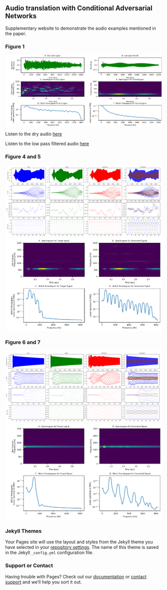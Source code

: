## Audio translation with Conditional Adversarial Networks
Supplementary website to demonstrate the audio examples mentioned in the paper.

### Figure 1
![Figure 1](https://github.com/AhmadMoussa/cGAN-audio-translation/blob/master/Plots.png)

Listen to the dry audio [here](https://github.com/AhmadMoussa/cGAN-audio-translation/blob/master/Synth%20Stab.wav)

Listen to the low pass filtered audio [here](https://github.com/AhmadMoussa/cGAN-audio-translation/blob/master/Synth%20Stab.wav)

### Figure 4 and 5
![Figure 4](https://github.com/AhmadMoussa/cGAN-audio-translation/blob/master/reed_acoustic_037-073-075.png)
![Figure 5](https://github.com/AhmadMoussa/cGAN-audio-translation/blob/master/Spectroreed.png)
### Figure 6 and 7
![Figure 6](https://github.com/AhmadMoussa/cGAN-audio-translation/blob/master/guitar_acoustic_010-086-075.png)
![Figure 7](https://github.com/AhmadMoussa/cGAN-audio-translation/blob/master/Spectroguitar.png)

### Jekyll Themes

Your Pages site will use the layout and styles from the Jekyll theme you have selected in your [repository settings](https://github.com/AhmadMoussa/AhmadMoussa.github.io/settings). The name of this theme is saved in the Jekyll `_config.yml` configuration file.

### Support or Contact

Having trouble with Pages? Check out our [documentation](https://help.github.com/categories/github-pages-basics/) or [contact support](https://github.com/contact) and we’ll help you sort it out.
